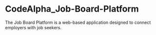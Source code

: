 # CodeAlpha_Job-Board-Platform
The Job Board Platform is a web-based application designed to connect employers with job seekers.
